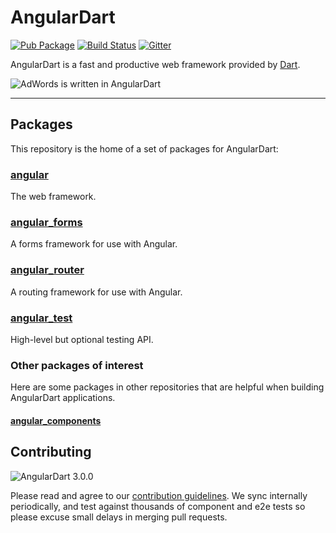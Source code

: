 # AngularDart

<!-- Badges -->

[![Pub Package](https://img.shields.io/pub/v/angular.svg)](https://pub.dartlang.org/packages/angular)
[![Build Status](https://travis-ci.org/dart-lang/angular.svg?branch=master)](https://travis-ci.org/dart-lang/angular)
[![Gitter](https://img.shields.io/gitter/room/dart-lang/angular.svg)](https://gitter.im/dart-lang/angular)

AngularDart is a fast and productive web framework provided by [Dart][].

[Dart]: https://webdev.dartlang.org/angular/

![AdWords is written in AngularDart](https://webdev.dartlang.org/angular/images/Google-AdWords-Next-Interface-800x342.png)

---

## Packages

This repository is the home of a set of packages for AngularDart:

### [angular](angular/README.md)

The web framework.

### [angular_forms](angular_forms/README.md)

A forms framework for use with Angular.

### [angular_router](angular_router/README.md)

A routing framework for use with Angular.

### [angular_test](angular_test/README.md)

High-level but optional testing API.

### Other packages of interest

Here are some packages in other repositories that are helpful when building
AngularDart applications.

#### [angular_components](https://github.com/dart-lang/angular_components)

## Contributing

![AngularDart 3.0.0](https://3.bp.blogspot.com/-Pypqb322bLc/WQpchgDAsKI/AAAAAAAAPI4/eBaQwnDkACYglJhBuinr5YzE9x_mQ-EGgCLcB/s640/angulardart-3.0-release.jpg)

Please read and agree to our [contribution guidelines][contribute]. We sync
internally periodically, and test against thousands of component and e2e tests
so please excuse small delays in merging pull requests.

[contribute]: https://github.com/dart-lang/angular/blob/master/CONTRIBUTING.md
